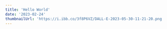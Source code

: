```yaml
---
title: 'Hello World'
date: '2023-02-24'
thumbnailUrl: 'https://i.ibb.co/3f8P6VZ/DALL-E-2023-05-30-11-21-20.png'
---
```

